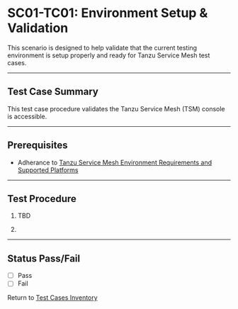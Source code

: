 # SC01-TC01: Environment Setup & Validation

This scenario is designed to help validate that the current testing environment is setup properly and ready for Tanzu Service Mesh test cases.

---

## Test Case Summary

This test case procedure validates the Tanzu Service Mesh (TSM) console is accessible.

---

## Prerequisites

* Adherance to [Tanzu Service Mesh Environment Requirements and Supported Platforms](https://docs.vmware.com/en/VMware-Tanzu-Service-Mesh/services/tanzu-service-mesh-environment-requirements-and-supported-platforms/GUID-D0B939BE-474E-4075-9A65-3D72B5B9F237.html#supported-platforms-1)

---

## Test Procedure

1. TBD

2. 

---

## Status Pass/Fail

* [  ] Pass
* [  ] Fail

Return to [Test Cases Inventory](../../README.md###Test-Cases-Inventory)
